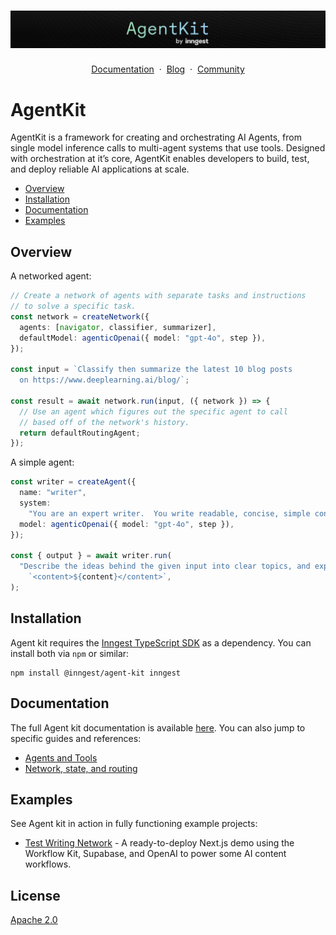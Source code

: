 # ![AgentKit by Inngest](./.github/logo.png)

<p align="center">
    <a href="https://www.inngest.com/docs/agent-kit/overview?ref=github-agent-kit-readme">Documentation</a>
    <span>&nbsp;·&nbsp;</span>
    <a href="https://www.inngest.com/blog?ref=github-agent-kit-readme">Blog</a>
    <span>&nbsp;·&nbsp;</span>
    <a href="https://www.inngest.com/discord">Community</a>
</p>

# AgentKit

AgentKit is a framework for creating and orchestrating AI Agents, from single model inference calls to multi-agent systems that use tools. Designed with orchestration at it’s core, AgentKit enables developers to build, test, and deploy reliable AI applications at scale.

- [Overview](#overview)
- [Installation](#installation)
- [Documentation](#documentation)
- [Examples](#examples)

## Overview

A networked agent:

```ts
// Create a network of agents with separate tasks and instructions
// to solve a specific task.
const network = createNetwork({
  agents: [navigator, classifier, summarizer],
  defaultModel: agenticOpenai({ model: "gpt-4o", step }),
});

const input = `Classify then summarize the latest 10 blog posts
  on https://www.deeplearning.ai/blog/`;

const result = await network.run(input, ({ network }) => {
  // Use an agent which figures out the specific agent to call
  // based off of the network's history.
  return defaultRoutingAgent;
});
```

A simple agent:

```ts
const writer = createAgent({
  name: "writer",
  system:
    "You are an expert writer.  You write readable, concise, simple content.",
  model: agenticOpenai({ model: "gpt-4o", step }),
});

const { output } = await writer.run(
  "Describe the ideas behind the given input into clear topics, and explain any insight: " +
    `<content>${content}</content>`,
);
```

## Installation

Agent kit requires the [Inngest TypeScript SDK](https://github.com/inngest/inngest-js) as a dependency. You can install both via `npm` or similar:

```shell {{ title: "npm" }}
npm install @inngest/agent-kit inngest
```

## Documentation

The full Agent kit documentation is available
[here](https://www.inngest.com/docs/agent-kit/overview). You can also jump to
specific guides and references:

- [Agents and Tools](https://www.inngest.com/docs/agent-kit/ai-agents-tools)
- [Network, state, and routing](https://www.inngest.com/docs/agent-kit/ai-agent-network-state-routing)

## Examples

See Agent kit in action in fully functioning example projects:

- [Test Writing Network](/demo#readme) - A ready-to-deploy Next.js demo using the Workflow Kit, Supabase, and OpenAI to power some AI content workflows.

## License

[Apache 2.0](LICENSE.md)
